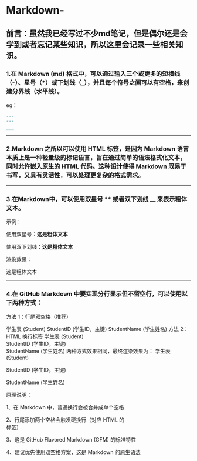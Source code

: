 # Markdown-
前言：虽然我已经写过不少md笔记，但是偶尔还是会学到或者忘记某些知识，所以这里会记录一些相关知识。
---
### 1.在 Markdown (md) 格式中，可以通过输入三个或更多的短横线（-）、星号（*）或下划线（_），并且每个符号之间可以有空格，来创建分界线（水平线）。
eg：
```Markdown
---
***
___
```

---

### 2.Markdown 之所以可以使用 HTML 标签，是因为 Markdown 语言本质上是一种轻量级的标记语言，旨在通过简单的语法格式化文本，同时允许嵌入原生的 HTML 代码。这种设计使得 Markdown 既易于书写，又具有灵活性，可以处理更复杂的格式需求。

---

### 3.在Markdown中，可以使用双星号 ** 或者双下划线 __ 来表示粗体文本。

示例：

使用双星号：**这是粗体文本**

使用双下划线：__这是粗体文本__

渲染效果：

这是粗体文本

---

### 4.在 GitHub Markdown 中要实现分行显示但不留空行，可以使用以下两种方式：

方法 1：行尾双空格（推荐）

<MARKDOWN>
学生表 (Student)  
StudentID (学生ID，主键)  
StudentName (学生姓名)  
方法 2：HTML 换行标签

<MARKDOWN>
学生表 (Student)<br>
StudentID (学生ID，主键)<br>
StudentName (学生姓名)
两种方式效果相同，最终渲染效果为：
学生表 (Student)

StudentID (学生ID，主键)

StudentName (学生姓名)

原理说明：

1、在 Markdown 中，普通换行会被合并成单个空格

2、行尾添加两个空格会触发硬换行（对应 HTML 的 <br> 标签）

3、这是 GitHub Flavored Markdown (GFM) 的标准特性

4、建议优先使用双空格方案，这是 Markdown 的原生语法
